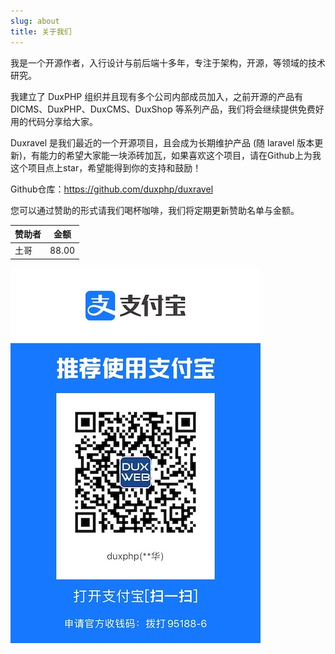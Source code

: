 ```yaml
---
slug: about
title: 关于我们
---
```


我是一个开源作者，入行设计与前后端十多年，专注于架构，开源，等领域的技术研究。

我建立了 DuxPHP 组织并且现有多个公司内部成员加入，之前开源的产品有 DlCMS、DuxPHP、DuxCMS、DuxShop 等系列产品，我们将会继续提供免费好用的代码分享给大家。

Duxravel 是我们最近的一个开源项目，且会成为长期维护产品 (随 laravel 版本更新)，有能力的希望大家能一块添砖加瓦，如果喜欢这个项目，请在Github上为我这个项目点上star，希望能得到你的支持和鼓励！

Github仓库：https://github.com/duxphp/duxravel

您可以通过赞助的形式请我们喝杯咖啡，我们将定期更新赞助名单与金额。

|  赞助者   | 金额  |
|  ----  | ----  |
| 土哥  | 88.00 |

![alipay](./alipay.jpg)
